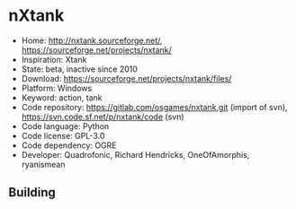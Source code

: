 # nXtank

- Home: http://nxtank.sourceforge.net/, https://sourceforge.net/projects/nxtank/
- Inspiration: Xtank
- State: beta, inactive since 2010
- Download: https://sourceforge.net/projects/nxtank/files/
- Platform: Windows
- Keyword: action, tank
- Code repository: https://gitlab.com/osgames/nxtank.git (import of svn), https://svn.code.sf.net/p/nxtank/code (svn)
- Code language: Python
- Code license: GPL-3.0
- Code dependency: OGRE
- Developer: Quadrofonic, Richard Hendricks, OneOfAmorphis, ryanismean

## Building
